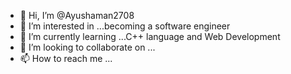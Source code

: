 - 👋 Hi, I’m @Ayushaman2708
- 👀 I’m interested in ...becoming a software engineer
- 🌱 I’m currently learning ...C++ language and Web Development
- 💞️ I’m looking to collaborate on ...
- 📫 How to reach me ...

<!---
Ayushaman2708/Ayushaman2708 is a ✨ special ✨ repository because its `README.md` (this file) appears on your GitHub profile.
You can click the Preview link to take a look at your changes.
--->
